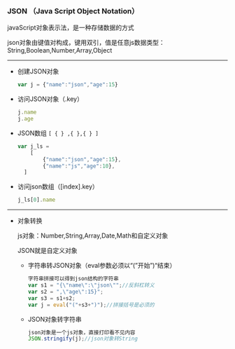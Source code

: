 ### JSON （Java Script Object Notation）

javaScript对象表示法，是一种存储数据的方式

json对象由键值对构成，键用双引，值是任意js数据类型：  String,Boolean,Number,Array,Object

---



* 创建JSON对象

  ```javascript
  var j = {"name":"json","age":15}
  ```

* 访问JSON对象（.key）

  ```javascript
  j.name
  j.age
  ```

* JSON数组 ```[ { } ,{ },{ } ]```

  ```JavaScript
  var j_ls = 
      [
          {"name":"json","age":15},
          {"name":"js","age":10},
  	]
  ```

* 访问json数组（[index].key）

  ```javascript
  j_ls[0].name
  ```

---

* 对象转换

  js对象：Number,String,Array,Date,Math和自定义对象

  JSON就是自定义对象

  * 字符串转JSON对象（eval参数必须以“(”开始”)“结束）

    ```JavaScript
    字符串拼接可以得到json结构的字符串
    var s1 = "{\"name\":\"json\"";//反斜杠转义
    var s2 = ",\"age\":15}";
    var s3 = s1+s2;
    var j = eval("("+s3+")");//拼接括号是必须的
    ```

  * JSON对象转字符串

    ```JavaScript
    json对象是一个js对象，直接打印看不见内容
    JSON.stringify(j);//json对象转String
    ```



